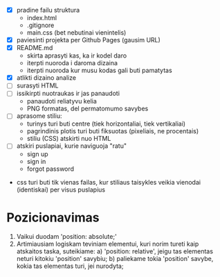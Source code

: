 - [x] pradine failu struktura
    - index.html
    - .gitignore
    - main.css (bet nebutinai vienintelis)
- [x] paviesinti projekta per Github Pages (gausim URL)
- [x] README.md
    - skirta aprasyti kas, ka ir kodel daro
    - iterpti nuoroda i daroma dizaina
    - iterpti nuoroda kur musu kodas gali buti pamatytas
- [x] atlikti dizaino analize
- [ ] surasyti HTML
- [ ] issikirpti nuotraukas ir jas panaudoti 
    - panaudoti reliatyvu kelia
    - PNG formatas, del permatomumo savybes
- [ ] aprasome stiliu:
    - turinys turi buti centre (tiek horizontaliai, tiek vertikaliai)
    - pagrindinis plotis turi buti fiksuotas (pixeliais, ne procentais)
    - stiliu (CSS) atskirti nuo HTML
- [ ] atskiri puslapiai, kurie naviguoja "ratu"
    - sign up
    - sign in
    - forgot password
- css turi buti tik vienas failas, kur stiliaus taisykles veikia vienodai (identiskai) per visus puslapius


# Pozicionavimas

1. Vaikui duodam 'position: absolute;'
2. Artimiausiam logiskam teviniam elementui, kuri norim tureti kaip atskaitos taska, suteikiame:
    a) 'position: relative', jeigu tas elementas neturi kitokiu 'position' savybiu;
    b) paliekame tokia 'position' savybe, kokia tas elementas turi, jei nurodyta;